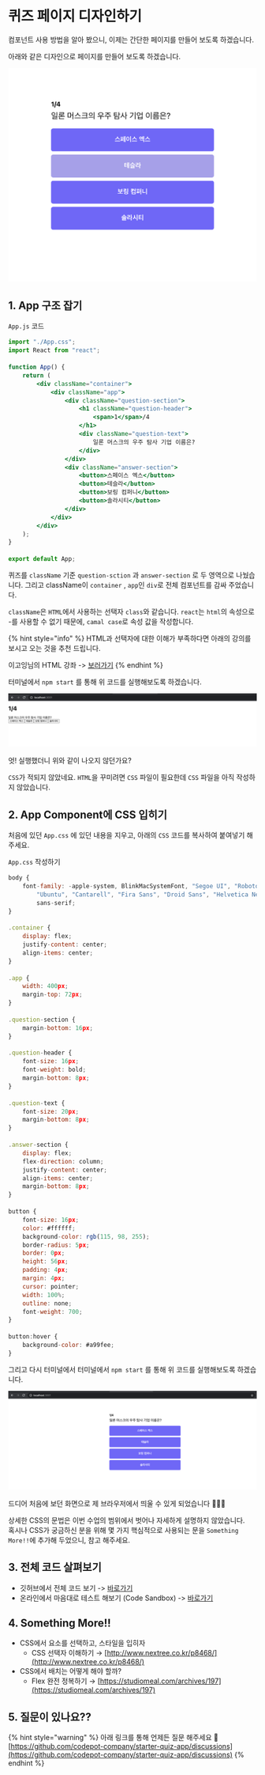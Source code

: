 # 퀴즈 페이지 디자인하기

컴포넌트 사용 방법을 알아 봤으니, 이제는 간단한 페이지를 만들어 보도록 하겠습니다.

아래와 같은 디자인으로 페이지를 만들어 보도록 하겠습니다.

![](.gitbook/assets/screen_shot_2020-12-11_at_12.04.23_pm.png)

## 1. App 구조 잡기

`App.js` 코드

```jsx
import "./App.css";
import React from "react";

function App() {
    return (
        <div className="container">
            <div className="app">
                <div className="question-section">
                    <h1 className="question-header">
                        <span>1</span>/4
                    </h1>
                    <div className="question-text">
                        일론 머스크의 우주 탐사 기업 이름은?
                    </div>
                </div>
                <div className="answer-section">
                    <button>스페이스 엑스</button>
                    <button>테슬라</button>
                    <button>보링 컴퍼니</button>
                    <button>솔라시티</button>
                </div>
            </div>
        </div>
    );
}

export default App;
```

퀴즈를 `className` 기준  `question-sction` 과 `answer-section` 로 두 영역으로 나눴습니다. 그리고 className이 `container` , `app`인 `div`로 전체 컴포넌트를 감싸 주었습니다.

`className`은 `HTML`에서 사용하는 선택자 `class`와 같습니다. `react`는 `html`의 속성으로 -를 사용할 수 없기 때문에, `camal case`로 속성 값을 작성합니다.

{% hint style="info" %}
HTML과 선택자에 대한 이해가 부족하다면 아래의 강의를 보시고 오는 것을 추천 드립니다.

이고잉님의 HTML 강좌 -&gt; [보러가기](https://www.inflearn.com/course/html-%EA%B8%B0%EB%B3%B8#description) 
{% endhint %}

터미널에서 `npm start` 를 통해 위 코드를 실행해보도록 하겠습니다.

![](.gitbook/assets/screen_shot_2020-12-11_at_2.58.23_pm.png)

엇! 실행했더니 위와 같이 나오지 않던가요?

`CSS`가 적되지 않았네요. `HTML`을 꾸미려면 `CSS` 파일이 필요한데 `CSS` 파일을 아직 작성하지 않았습니다.

## 2. App Component에 CSS 입히기

처음에 있던 `App.css` 에 있던 내용을 지우고, 아래의 `CSS` 코드를 복사하여 붙여넣기 해주세요.

`App.css` 작성하기

```jsx
body {
    font-family: -apple-system, BlinkMacSystemFont, "Segoe UI", "Roboto", "Oxygen",
        "Ubuntu", "Cantarell", "Fira Sans", "Droid Sans", "Helvetica Neue",
        sans-serif;
}

.container {
    display: flex;
    justify-content: center;
    align-items: center;
}

.app {
    width: 400px;
    margin-top: 72px;
}

.question-section {
    margin-bottom: 16px;
}

.question-header {
    font-size: 16px;
    font-weight: bold;
    margin-bottom: 8px;
}

.question-text {
    font-size: 20px;
    margin-bottom: 8px;
}

.answer-section {
    display: flex;
    flex-direction: column;
    justify-content: center;
    align-items: center;
    margin-bottom: 8px;
}

button {
    font-size: 16px;
    color: #ffffff;
    background-color: rgb(115, 98, 255);
    border-radius: 5px;
    border: 0px;
    height: 56px;
    padding: 4px;
    margin: 4px;
    cursor: pointer;
    width: 100%;
    outline: none;
    font-weight: 700;
}

button:hover {
    background-color: #a99fee;
}
```

그리고 다시 터미널에서 터미널에서 `npm start` 를 통해 위 코드를 실행해보도록 하겠습니다.

![](.gitbook/assets/screen_shot_2020-12-11_at_3.06.28_pm.png)

  
드디어 처음에 보던 화면으로 제 브라우저에서 띄울 수 있게 되었습니다 👏👏👏  
  
상세한 CSS의 문법은 이번 수업의 범위에서 벗어나 자세하게 설명하지 않았습니다.    
혹시나 CSS가 궁금하신 분을 위해 몇 가지 핵심적으로 사용되는 문을 `Something More!!`에 추가해 두었으니, 참고 해주세요.

## 3. 전체 코드 살펴보기

* 깃허브에서 전체 코드 보기 -&gt; [바로가기](%20https://github.com/codepot-company/starter-quiz-app/tree/part2) 
* 온라인에서 마음대로 테스트 해보기 \(Code Sandbox\) -&gt; [바로가기](https://codesandbox.io/s/starter-quiz-app-part2-k0pit?file=/src/App.js) 

## 4. Something More!!

* CSS에서 요소를 선택하고, 스타일을 입히자
  * CSS 선택자 이해하기 → [http://www.nextree.co.kr/p8468/](http://www.nextree.co.kr/p8468/)
* CSS에서 배치는 어떻게 해야 할까?
  * Flex 완전 정복하기 → [https://studiomeal.com/archives/197](https://studiomeal.com/archives/197)

## 5. 질문이 있나요??

{% hint style="warning" %}
아래 링크를 통해 언제든 질문 해주세요 🙌   
[https://github.com/codepot-company/starter-quiz-app/discussions](https://github.com/codepot-company/starter-quiz-app/discussions)
{% endhint %}

